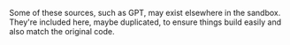 Some of these sources, such as GPT, may exist elsewhere in the sandbox. They're included here, maybe duplicated, to ensure things build easily and also match the original code.
